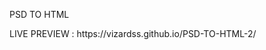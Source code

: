 <p style="font-size: 40px, text-align: center">PSD TO HTML </p>
LIVE PREVIEW : https://vizardss.github.io/PSD-TO-HTML-2/
